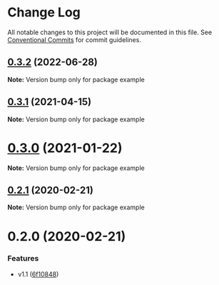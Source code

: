 # Change Log

All notable changes to this project will be documented in this file.
See [Conventional Commits](https://conventionalcommits.org) for commit guidelines.

## [0.3.2](https://github.com/hupe1980/react-recaptcha-hook/compare/example@0.3.1...example@0.3.2) (2022-06-28)

**Note:** Version bump only for package example





## [0.3.1](https://github.com/hupe1980/react-recaptcha-hook/compare/example@0.3.0...example@0.3.1) (2021-04-15)

**Note:** Version bump only for package example





# [0.3.0](https://github.com/hupe1980/react-recaptcha-hook/compare/example@0.2.1...example@0.3.0) (2021-01-22)

**Note:** Version bump only for package example





## [0.2.1](https://github.com/hupe1980/react-recaptcha-hook/compare/example@0.2.0...example@0.2.1) (2020-02-21)

**Note:** Version bump only for package example





# 0.2.0 (2020-02-21)


### Features

* v1.1 ([6f10848](https://github.com/hupe1980/react-recaptcha-hook/commit/6f10848ccc1c045f963dbab3acf70d23f39547ec))
